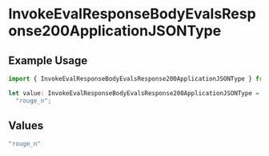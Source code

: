 # InvokeEvalResponseBodyEvalsResponse200ApplicationJSONType

## Example Usage

```typescript
import { InvokeEvalResponseBodyEvalsResponse200ApplicationJSONType } from "@orq-ai/node/models/operations";

let value: InvokeEvalResponseBodyEvalsResponse200ApplicationJSONType =
  "rouge_n";
```

## Values

```typescript
"rouge_n"
```